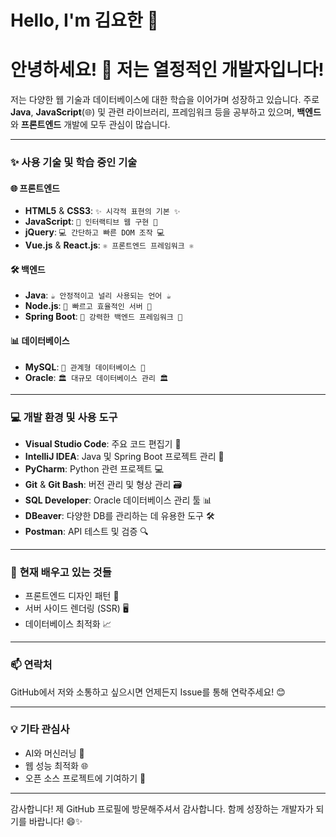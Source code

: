 # Hello, I'm 김요한 👋

# 안녕하세요! 👋 저는 열정적인 개발자입니다!

저는 다양한 웹 기술과 데이터베이스에 대한 학습을 이어가며 성장하고 있습니다. 주로 **Java**, **JavaScript**(🌐) 및 관련 라이브러리, 프레임워크 등을 공부하고 있으며, **백엔드**와 **프론트엔드** 개발에 모두 관심이 많습니다.

---

### ✨ 사용 기술 및 학습 중인 기술

#### 🌐 **프론트엔드**
- **HTML5** & **CSS3**: `✨ 시각적 표현의 기본 ✨`
- **JavaScript**: `🎉 인터랙티브 웹 구현 🎉`
- **jQuery**: `💻 간단하고 빠른 DOM 조작 💻`
- **Vue.js** & **React.js**: `⚛️ 프론트엔드 프레임워크 ⚛️`

#### 🛠️ **백엔드**
- **Java**: `☕️ 안정적이고 널리 사용되는 언어 ☕️`
- **Node.js**: `🚀 빠르고 효율적인 서버 🚀`
- **Spring Boot**: `🌱 강력한 백엔드 프레임워크 🌱`

#### 📊 **데이터베이스**
- **MySQL**: `💾 관계형 데이터베이스 💾`
- **Oracle**: `🏛️ 대규모 데이터베이스 관리 🏛️`

---

### 💻 **개발 환경 및 사용 도구**
- **Visual Studio Code**: 주요 코드 편집기 📝
- **IntelliJ IDEA**: Java 및 Spring Boot 프로젝트 관리 🔧
- **PyCharm**: Python 관련 프로젝트 💻
- **Git** & **Git Bash**: 버전 관리 및 형상 관리 🗃️
- **SQL Developer**: Oracle 데이터베이스 관리 툴 📊
- **DBeaver**: 다양한 DB를 관리하는 데 유용한 도구 🛠️
- **Postman**: API 테스트 및 검증 🔍


---

### 🌱 **현재 배우고 있는 것들**
- 프론트엔드 디자인 패턴 🎨
- 서버 사이드 렌더링 (SSR) 🖥️
- 데이터베이스 최적화 📈

---

### 📫 **연락처**
GitHub에서 저와 소통하고 싶으시면 언제든지 Issue를 통해 연락주세요! 😊

---

### 💡 **기타 관심사**
- AI와 머신러닝 🤖
- 웹 성능 최적화 🌐
- 오픈 소스 프로젝트에 기여하기 🌱

---

감사합니다! 제 GitHub 프로필에 방문해주셔서 감사합니다. 함께 성장하는 개발자가 되기를 바랍니다! 😄✨
